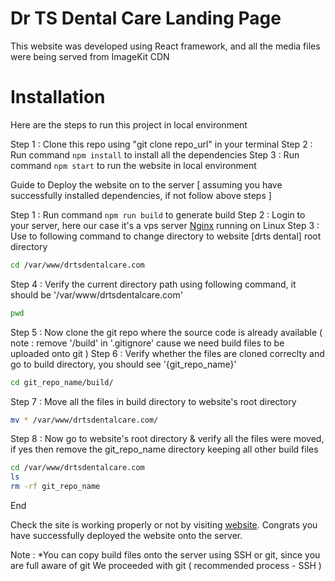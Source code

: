# Dr TS Dental Care Landing Page

This website was developed using React framework, and all the media files were being served from ImageKit CDN

# Installation

Here are the steps to run this project in local environment

Step 1 : Clone this repo using "git clone repo_url" in your terminal
Step 2 : Run command ```npm install``` to install all the dependencies 
Step 3 : Run command ```npm start``` to run the website in local environment

Guide to Deploy the website on to the server
[ assuming you have successfully installed dependencies, if not follow above steps ]

Step 1 : Run command ```npm run build``` to generate build
Step 2 : Login to your server, here our case it's a vps server [Nginx](https://nginx.org/en/) running on Linux 
Step 3 : Use to following command to change directory to website [drts dental] root directory

```bash
cd /var/www/drtsdentalcare.com
```

Step 4 : Verify the current directory path using following command, it should be '/var/www/drtsdentalcare.com'

```bash
pwd
```

Step 5 : Now clone the git repo where the source code is already available ( note : remove '/build' in '.gitignore' cause we need build files to be uploaded onto git )
Step 6 : Verify whether the files are cloned correclty and go to build directory, you should see '{git_repo_name}'

```bash
cd git_repo_name/build/
```

Step 7 : Move all the files in build directory to website's root directory

```bash
mv * /var/www/drtsdentalcare.com/
```

Step 8 : Now go to website's root directory & verify all the files were moved, if yes then remove the git_repo_name directory keeping all other build files

```bash
cd /var/www/drtsdentalcare.com
ls
rm -rf git_repo_name
```
End

Check the site is working properly or not by visiting [website](https://drtsdentalcare.com). Congrats you have successfully deployed the website onto the server.

Note :  *You can copy build files onto the server using SSH or git, since you are full aware of git We proceeded with git ( recommended process - SSH )


